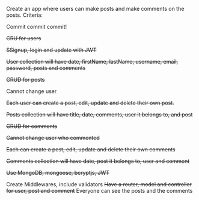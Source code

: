 Create an app where users can make posts and make comments on the posts.
Criteria:

Commit commit commit!

~~CRU for users~~

~~SSignup, login and update with JWT~~

~~User collection will have date, firstName, lastName, username, email, password, posts and comments~~

~~CRUD for posts~~

Cannot change user

~~Each user can create a post, edit, update and delete their own post.~~

~~Posts collection will have title, date, comments, user it belongs to, and post~~

~~CRUD for comments~~

~~Cannot change user who commented~~

~~Each can create a post, edit, update and delete their own comments~~

~~Comments collection will have date, post it belongs to, user and comment~~

~~Use MongoDB, mongoose, bcryptjs, JWT~~

Create Middlewares, include validators
~~Have a router, model and controller for user, post and comment~~
Everyone can see the posts and the comments